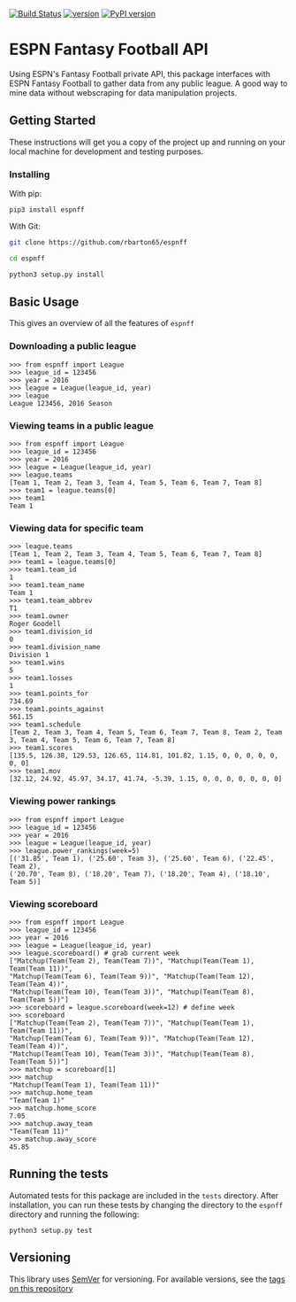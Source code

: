 [![Build Status](https://travis-ci.org/rbarton65/espnff.svg?branch=master)](https://travis-ci.org/rbarton65/espnff) [![version](https://img.shields.io/badge/version-1.1.0-blue.svg)](https://github.com/rbarton65/espnff/blob/master/CHANGELOG.md) [![PyPI version](https://badge.fury.io/py/espnff.svg)](https://badge.fury.io/py/espnff)

# ESPN Fantasy Football API

Using ESPN's Fantasy Football private API, this package interfaces with 
ESPN Fantasy Football to gather data from any public league. A good way to mine data
without webscraping for data manipulation projects.

## Getting Started

These instructions will get you a copy of the project up and running 
on your local machine for development and testing purposes.

### Installing
With pip:

```python3
pip3 install espnff
```

With Git:

```bash
git clone https://github.com/rbarton65/espnff

cd espnff

python3 setup.py install
```


## Basic Usage

This gives an overview of all the features of `espnff`

### Downloading a public league

```python3
>>> from espnff import League
>>> league_id = 123456
>>> year = 2016
>>> league = League(league_id, year)
>>> league
League 123456, 2016 Season
```

### Viewing teams in a public league

```python3
>>> from espnff import League
>>> league_id = 123456
>>> year = 2016
>>> league = League(league_id, year)
>>> league.teams
[Team 1, Team 2, Team 3, Team 4, Team 5, Team 6, Team 7, Team 8]
>>> team1 = league.teams[0]
>>> team1
Team 1
```

### Viewing data for specific team

```python3
>>> league.teams
[Team 1, Team 2, Team 3, Team 4, Team 5, Team 6, Team 7, Team 8]
>>> team1 = league.teams[0]
>>> team1.team_id
1
>>> team1.team_name
Team 1
>>> team1.team_abbrev
T1
>>> team1.owner
Roger Goodell
>>> team1.division_id
0
>>> team1.division_name
Division 1
>>> team1.wins
5
>>> team1.losses
1
>>> team1.points_for
734.69
>>> team1.points_against
561.15
>>> team1.schedule
[Team 2, Team 3, Team 4, Team 5, Team 6, Team 7, Team 8, Team 2, Team 3, Team 4, Team 5, Team 6, Team 7, Team 8]
>>> team1.scores
[135.5, 126.38, 129.53, 126.65, 114.81, 101.82, 1.15, 0, 0, 0, 0, 0, 0, 0]
>>> team1.mov
[32.12, 24.92, 45.97, 34.17, 41.74, -5.39, 1.15, 0, 0, 0, 0, 0, 0, 0]
```

### Viewing power rankings

```python3
>>> from espnff import League
>>> league_id = 123456
>>> year = 2016
>>> league = League(league_id, year)
>>> league.power_rankings(week=5)
[('31.85', Team 1), ('25.60', Team 3), ('25.60', Team 6), ('22.45', Team 2), 
('20.70', Team 8), ('18.20', Team 7), ('18.20', Team 4), ('18.10', Team 5)]
```

### Viewing scoreboard

```python3
>>> from espnff import League
>>> league_id = 123456
>>> year = 2016
>>> league = League(league_id, year)
>>> league.scoreboard() # grab current week
["Matchup(Team(Team 2), Team(Team 7))", "Matchup(Team(Team 1), Team(Team 11))",
"Matchup(Team(Team 6), Team(Team 9))", "Matchup(Team(Team 12), Team(Team 4))",
"Matchup(Team(Team 10), Team(Team 3))", "Matchup(Team(Team 8), Team(Team 5))"]
>>> scoreboard = league.scoreboard(week=12) # define week
>>> scoreboard
["Matchup(Team(Team 2), Team(Team 7))", "Matchup(Team(Team 1), Team(Team 11))",
"Matchup(Team(Team 6), Team(Team 9))", "Matchup(Team(Team 12), Team(Team 4))",
"Matchup(Team(Team 10), Team(Team 3))", "Matchup(Team(Team 8), Team(Team 5))"]
>>> matchup = scoreboard[1]
>>> matchup
"Matchup(Team(Team 1), Team(Team 11))"
>>> matchup.home_team
"Team(Team 1)"
>>> matchup.home_score
7.05
>>> matchup.away_team
"Team(Team 11)"
>>> matchup.away_score
45.85
```

## Running the tests

Automated tests for this package are included in the `tests` directory. After installation,
you can run these tests by changing the directory to the `espnff` directory and running the following:

```python3
python3 setup.py test
```

## Versioning

This library uses [SemVer](http://semver.org/) for versioning. For available versions, see the
[tags on this repository](https://github.com/rbarton65/espnff/tags)
